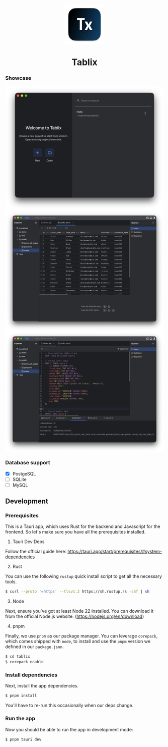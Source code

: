 <div align="center">
  <img align="center" width="128px" src="./crates/tablix-tauri/icons/icon.png" />
	<h1 align="center"><b>Tablix</b></h1>
</div>

### Showcase
<img align="center" src="./assets/welcome.png" alt="Welcome Page Screenshot" />
<img align="center" src="./assets/tableview.png" alt="Table View Screenshot" />
<img align="center" src="./assets/editor.png" alt="Editor Screenshot" />

### Database support
- [x] PostgeSQL
- [ ] SQLite
- [ ] MySQL

## Development
### Prerequisites

This is a Tauri app, which uses Rust for the backend and Javascript for the frontend. So let's make sure you have all the prerequisites installed.

1. Tauri Dev Deps

Follow the official guide here: https://tauri.app/start/prerequisites/#system-dependencies

2. Rust

You can use the following `rustup` quick install script to get all the necessary tools.

```bash
$ curl --proto '=https' --tlsv1.2 https://sh.rustup.rs -sSf | sh
```

3. Node

Next, ensure you've got at least Node 22 installed. You can download it from the official Node.js website.
(https://nodejs.org/en/download)

4. pnpm

Finally, we use `pnpm` as our package manager. You can leverage `corepack`, which comes shipped with `node`, to install and use the `pnpm` version we defined in our `package.json`.

```bash
$ cd tablix
$ corepack enable
```

### Install dependencies

Next, install the app dependencies.

```bash
$ pnpm install 
```

You'll have to re-run this occasionally when our deps change.

### Run the app

Now you should be able to run the app in development mode:

```bash
$ pnpm tauri dev
```

